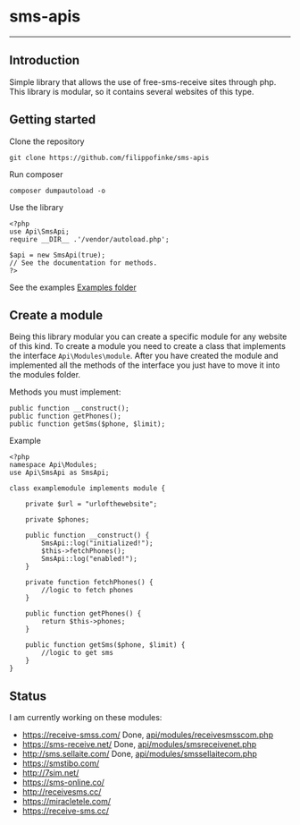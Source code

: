 # sms-apis
-----

## Introduction

Simple library that allows the use of free-sms-receive sites through php. This library is modular, so it contains several websites of this type.

## Getting started
Clone the repository

```git clone https://github.com/filippofinke/sms-apis```

Run composer

```composer dumpautoload -o```

Use the library 

```
<?php
use Api\SmsApi;
require __DIR__ .'/vendor/autoload.php';

$api = new SmsApi(true);
// See the documentation for methods.
?>
```

See the examples [Examples folder](examples)

## Create a module

Being this library modular you can create a specific module for any website of this kind. To create a module you need to create a class that implements the interface ```Api\Modules\module```. After you have created the module and implemented all the methods of the interface you just have to move it into the modules folder.

Methods you must implement:
```
public function __construct();
public function getPhones();
public function getSms($phone, $limit);
```

Example

```
<?php 
namespace Api\Modules;
use Api\SmsApi as SmsApi;

class examplemodule implements module {

    private $url = "urlofthewebsite";

    private $phones;

    public function __construct() {
        SmsApi::log("initialized!");
        $this->fetchPhones();
        SmsApi::log("enabled!");
    }

    private function fetchPhones() {
        //logic to fetch phones
    }

    public function getPhones() {
        return $this->phones;
    }

    public function getSms($phone, $limit) {
        //logic to get sms
    }
}

```


## Status
I am currently working on these modules:

- https://receive-smss.com/ Done, [api/modules/receivesmsscom.php](api/modules/receivesmsscom.php)
- https://sms-receive.net/ Done, [api/modules/smsreceivenet.php](api/modules/smsreceivenet.php)
- http://sms.sellaite.com/ Done, [api/modules/smssellaitecom.php](api/modules/smssellaitecom.php)
- https://smstibo.com/
- http://7sim.net/
- https://sms-online.co/
- http://receivesms.cc/
- https://miracletele.com/
- https://receive-sms.cc/